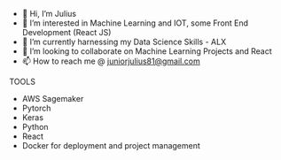 - 👋 Hi, I’m Julius 
- 👀 I’m interested in Machine Learning and IOT, some Front End Development (React JS)
- 🌱 I’m currently harnessing my Data Science Skills - ALX
- 💞️ I’m looking to collaborate on Machine Learning Projects and React 
- 📫 How to reach me @ juniorjulius81@gmail.com

TOOLS
- AWS Sagemaker
- Pytorch 
- Keras
- Python
- React
- Docker for deployment and project management
<!---
ElfCoon/ElfCoon is a ✨ special ✨ repository because its `README.md` (this file) appears on your GitHub profile.
You can click the Preview link to take a look at your changes.
--->
